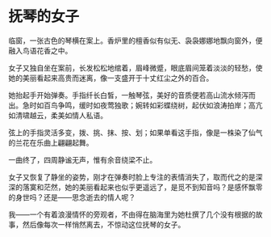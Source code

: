 # 抚琴的女子

临窗，一张古色的琴横在案上。香炉里的檀香似有似无、袅袅娜娜地飘向窗外，便融入鸟语花香之中。 

女子又独自坐在案前，长发松松地绾着，眉峰微蹙，眼底眉间笼着淡淡的轻愁，使她的美丽看起来高贵而迷离，像一支盛开于十丈红尘之外的百合。 

她抬起手开始弹奏。手指纤长白皙，一触琴弦，美好的音质便若高山流水倾泻而出。急时如百鸟争鸣，缓时如夜莺独歌；婉转如彩蝶绕树，起伏如浪涛拍岸；高亢如清啸越云，柔美如情人私语。 

弦上的手指灵活多变，拨、挑、抹、按、划；如果单看这手指，像是一株染了仙气的兰花在乐曲上翩翩起舞。 

一曲终了，四周静谧无声，惟有余音绕梁不止。 

女子又恢复了静坐的姿势，刚才在弹奏时脸上专注的表情消失了，取而代之的是深深的落寞和茫然，她的美丽看起来也似乎更遥远了，是觅不到知音吗？是感怀飘零的身世吗？还是——思念逝去的情人呢？ 

我——一个有着浪漫情怀的旁观者，不由得在脑海里为她杜撰了几个没有根据的故事，然后像每次一样悄然离去，不惊动这位抚琴的女子。
 